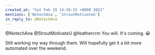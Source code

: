 ```yaml
---
created_at: "Sat Feb 19 14:26:25 +0000 2022"
mentions: ['NotechAna', 'StroutMotivateU']
in_reply_to: @NotechAna
---
```


@NotechAna @StroutMotivateU @feathercrm You will. It's coming. 😀

Still working my way through them. Will hopefully get it a bit more automated over the weekend.